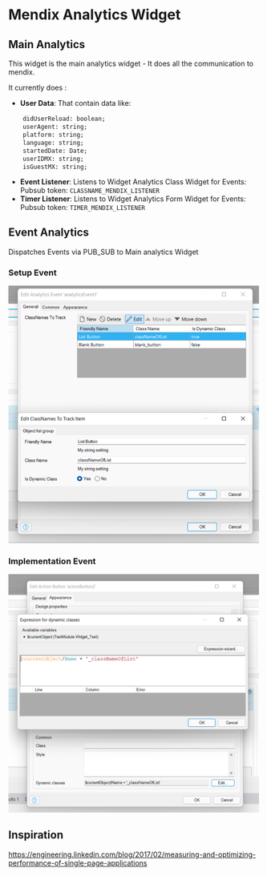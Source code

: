 # Mendix Analytics Widget

## Main Analytics

This widget is the main analytics widget - It does all the communication to mendix.

It currently does :

- **User Data**: That contain data like:

```
    didUserReload: boolean;
    userAgent: string;
    platform: string;
    language: string;
    startedDate: Date;
    userIDMX: string;
    isGuestMX: string;
```

- **Event Listener**: Listens to Widget Analytics Class Widget for Events: Pubsub token: `CLASSNAME_MENDIX_LISTENER`
- **Timer Listener**: Listens to Widget Analytics Form Widget for Events: Pubsub token: `TIMER_MENDIX_LISTENER`

## Event Analytics

Dispatches Events via PUB_SUB to Main analytics Widget

### Setup Event

<img src='./assets/eventSetup.png' width=500/>

### Implementation Event

<img src='./assets/eventImp.png' width=500/>

## Inspiration

https://engineering.linkedin.com/blog/2017/02/measuring-and-optimizing-performance-of-single-page-applications
